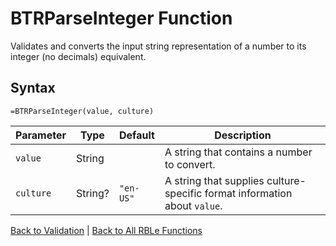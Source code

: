 # BTRParseInteger Function

Validates and converts the input string representation of a number to its integer (no decimals) equivalent.

## Syntax

```excel
=BTRParseInteger(value, culture)
```

Parameter | Type | Default | Description
---|---|---|---
`value` | String |  | A string that contains a number to convert.
`culture` | String? | `"en-US"` | A string that supplies culture-specific format information about `value`.

[Back to Validation](Readme.md) | [Back to All RBLe Functions](..\RBLe.md#function-documentation)
